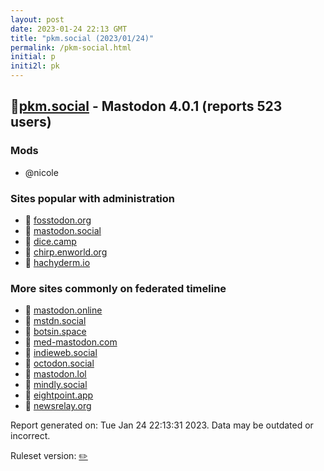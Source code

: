 ```yaml
---
layout: post
date: 2023-01-24 22:13 GMT
title: "pkm.social (2023/01/24)"
permalink: /pkm-social.html
initial: p
initi2l: pk
---
```


## 🐘[pkm.social](https://pkm.social) - Mastodon 4.0.1 (reports 523 users)

### Mods
 * @nicole

### Sites popular with administration

* 🐘 [fosstodon.org](/fosstodon-org.html)
* 🐘 [mastodon.social](/mastodon-social.html)
* 🐘 [dice.camp](/dice-camp.html)
* 🐘 [chirp.enworld.org](/chirp-enworld-org.html)
* 🐘 [hachyderm.io](/hachyderm-io.html)

### More sites commonly on federated timeline

* 🐘 [mastodon.online](/mastodon-online.html)
* 🐘 [mstdn.social](/mstdn-social.html)
* 🐘 [botsin.space](/botsin-space.html)
* 🐘 [med-mastodon.com](/med-mastodon-com.html)
* 🐘 [indieweb.social](/indieweb-social.html)
* 🐘 [octodon.social](/octodon-social.html)
* 🐘 [mastodon.lol](/mastodon-lol.html)
* 🐘 [mindly.social](/mindly-social.html)
* 🐘 [eightpoint.app](/eightpoint-app.html)
* 🐘 [newsrelay.org](/newsrelay-org.html)

Report generated on: Tue Jan 24 22:13:31 2023. Data may be outdated or incorrect.

Ruleset version: [✏️](/version-pencil)
